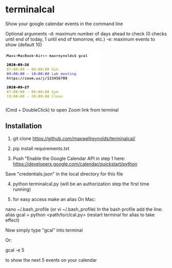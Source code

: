 # terminalcal
Show your google calendar events in the command line

Optional arguments
-d: maximum number of days ahead to check (0 checks until end of today, 1 until end of tomorrow, etc.)
-e: maximum events to show (default 10)


![sample](img/sample.png)


(Cmd + DoubleClick) to open Zoom link from terminal



## Installation

1. git clone https://github.com/maxwellreynolds/terminalcal/

2. pip install requirements.txt

3. Push "Enable the Google Calendar API in step 1 here:
https://developers.google.com/calendar/quickstart/python

Save "credentials.json" in the local directory for this file

4. python terminalcal.py
(will be an authorization step the first time running)


5. for easy access make an alias
On Mac:

nano ~/.bash_profile (or vi ~/.bash_profile)
In the bash profile add the line:
alias gcal = python <path/to/clcal.py>
(restart terminal for alias to take effect)



Now simply type "gcal" into terminal

Or:

gcal -e 5

to show the next 5 events on your calendar
